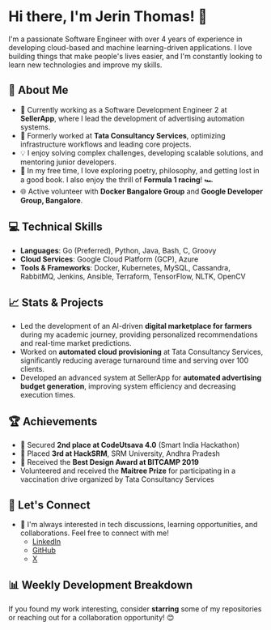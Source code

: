 # Hi there, I'm Jerin Thomas! 👋

I'm a passionate Software Engineer with over 4 years of experience in developing cloud-based and machine learning-driven applications. I love building things that make people's lives easier, and I'm constantly looking to learn new technologies and improve my skills.

## 🚀 About Me
- 🔭 Currently working as a Software Development Engineer 2 at **SellerApp**, where I lead the development of advertising automation systems.
- 🌱 Formerly worked at **Tata Consultancy Services**, optimizing infrastructure workflows and leading core projects.
- 💡 I enjoy solving complex challenges, developing scalable solutions, and mentoring junior developers.
- 📖 In my free time, I love exploring poetry, philosophy, and getting lost in a good book. I also enjoy the thrill of **Formula 1 racing**! 🏎️
- 🌐 Active volunteer with **Docker Bangalore Group** and **Google Developer Group, Bangalore**.

## 💻 Technical Skills
- **Languages**: Go (Preferred), Python, Java, Bash, C, Groovy
- **Cloud Services**: Google Cloud Platform (GCP), Azure
- **Tools & Frameworks**: Docker, Kubernetes, MySQL, Cassandra, RabbitMQ, Jenkins, Ansible, Terraform, TensorFlow, NLTK, OpenCV

## 📈 Stats & Projects
- Led the development of an AI-driven **digital marketplace for farmers** during my academic journey, providing personalized recommendations and real-time market predictions.
- Worked on **automated cloud provisioning** at Tata Consultancy Services, significantly reducing average turnaround time and serving over 100 clients.
- Developed an advanced system at SellerApp for **automated advertising budget generation**, improving system efficiency and decreasing execution times.

## 🏆 Achievements
- 🥇 Secured **2nd place at CodeUtsava 4.0** (Smart India Hackathon)
- 🥉 Placed **3rd at HackSRM**, SRM University, Andhra Pradesh
- 🏅 Received the **Best Design Award at BITCAMP 2019**
- Volunteered and received the **Maitree Prize** for participating in a vaccination drive organized by Tata Consultancy Services

## 🤝 Let's Connect
- 💬 I'm always interested in tech discussions, learning opportunities, and collaborations. Feel free to connect with me!
  - [LinkedIn](https://linkedin.com/in/jerinthomas1404)
  - [GitHub](https://github.com/jerinthomas1404)
  - [ X ](https://x.com/mendax_scribere)



## 📊 Weekly Development Breakdown
<!--START_SECTION:waka-->
<!--END_SECTION:waka-->

If you found my work interesting, consider **starring** some of my repositories or reaching out for a collaboration opportunity! 😊
